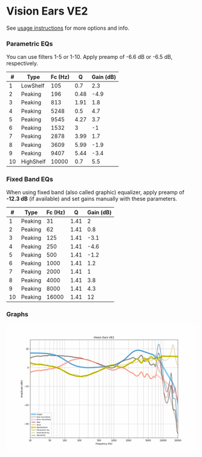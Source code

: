# Vision Ears VE2
See [usage instructions](https://github.com/jaakkopasanen/AutoEq#usage) for more options and info.

### Parametric EQs
You can use filters 1-5 or 1-10. Apply preamp of -6.6 dB or -6.5 dB, respectively.

|   # | Type      |   Fc (Hz) |    Q |   Gain (dB) |
|-----|-----------|-----------|------|-------------|
|   1 | LowShelf  |       105 | 0.7  |         2.3 |
|   2 | Peaking   |       196 | 0.48 |        -4.9 |
|   3 | Peaking   |       813 | 1.91 |         1.8 |
|   4 | Peaking   |      5248 | 0.5  |         4.7 |
|   5 | Peaking   |      9545 | 4.27 |         3.7 |
|   6 | Peaking   |      1532 | 3    |        -1   |
|   7 | Peaking   |      2878 | 3.99 |         1.7 |
|   8 | Peaking   |      3609 | 5.99 |        -1.9 |
|   9 | Peaking   |      9407 | 5.44 |        -3.4 |
|  10 | HighShelf |     10000 | 0.7  |         5.5 |

### Fixed Band EQs
When using fixed band (also called graphic) equalizer, apply preamp of **-12.3 dB** (if available) and set gains manually with these parameters.

|   # | Type    |   Fc (Hz) |    Q |   Gain (dB) |
|-----|---------|-----------|------|-------------|
|   1 | Peaking |        31 | 1.41 |         2   |
|   2 | Peaking |        62 | 1.41 |         0.8 |
|   3 | Peaking |       125 | 1.41 |        -3.1 |
|   4 | Peaking |       250 | 1.41 |        -4.6 |
|   5 | Peaking |       500 | 1.41 |        -1.2 |
|   6 | Peaking |      1000 | 1.41 |         1.2 |
|   7 | Peaking |      2000 | 1.41 |         1   |
|   8 | Peaking |      4000 | 1.41 |         3.8 |
|   9 | Peaking |      8000 | 1.41 |         4.3 |
|  10 | Peaking |     16000 | 1.41 |        12   |

### Graphs
![](./Vision%20Ears%20VE2.png)
